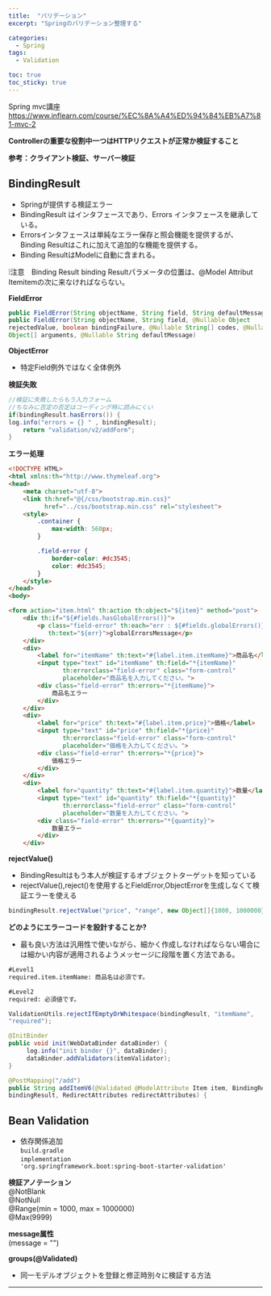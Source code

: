 ```yaml
---
title:  "バリデーション"
excerpt: "Springのバリデーション整理する"

categories:
  - Spring
tags:
  - Validation

toc: true
toc_sticky: true
---
```


Spring mvc講座
<https://www.inflearn.com/course/%EC%8A%A4%ED%94%84%EB%A7%81-mvc-2>

**Controllerの重要な役割中一つはHTTPリクエストが正常か検証すること**

**参考：クライアント検証、サーバー検証**

## BindingResult
- Springが提供する検証エラー
- BindingResult はインタフェースであり、Errors インタフェースを継承している。
- Errorsインタフェースは単純なエラー保存と照会機能を提供するが、Binding Resultはこれに加えて追加的な機能を提供する。
- Binding ResultはModelに自動に含まれる。　　

❕注意　Binding Result binding Resultパラメータの位置は、@Model Attribut Itemitemの次に来なければならない。

**FieldError**
```java
public FieldError(String objectName, String field, String defaultMessage);
public FieldError(String objectName, String field, @Nullable Object 
rejectedValue, boolean bindingFailure, @Nullable String[] codes, @Nullable
Object[] arguments, @Nullable String defaultMessage)
```

**ObjectError**
- 特定Field例外ではなく全体例外

**検証失敗**
```java
//検証に失敗したらもう入力フォーム 
//ちなみに否定の否定はコーディング時に読みにくい
if(bindingResult.hasErrors()) {
log.info("errors = {} " , bindingResult);
    return "validation/v2/addForm";
}
```

**エラー処理**
```html
<!DOCTYPE HTML>
<html xmlns:th="http://www.thymeleaf.org">
<head>
    <meta charset="utf-8">
    <link th:href="@{/css/bootstrap.min.css}"
          href="../css/bootstrap.min.css" rel="stylesheet">
    <style>
        .container {
            max-width: 560px;
        }

        .field-error {
            border-color: #dc3545;
            color: #dc3545;
        }
    </style>
</head>
<body>

<form action="item.html" th:action th:object="${item}" method="post">
    <div th:if="${#fields.hasGlobalErrors()}">
        <p class="field-error" th:each="err : ${#fields.globalErrors()}"
           th:text="${err}">globalErrorsMessage</p>
    </div>
    <div>
        <label for="itemName" th:text="#{label.item.itemName}">商品名</label>
        <input type="text" id="itemName" th:field="*{itemName}"
               th:errorclass="field-error" class="form-control"
               placeholder="商品名を入力してください。">
        <div class="field-error" th:errors="*{itemName}">
            商品名エラー
        </div>
    </div>
    <div>
        <label for="price" th:text="#{label.item.price}">価格</label>
        <input type="text" id="price" th:field="*{price}"
               th:errorclass="field-error" class="form-control"
               placeholder="価格を入力してください。">
        <div class="field-error" th:errors="*{price}">
            価格エラー
        </div>
    </div>
    <div>
        <label for="quantity" th:text="#{label.item.quantity}">数量</label>
        <input type="text" id="quantity" th:field="*{quantity}"
               th:errorclass="field-error" class="form-control"
               placeholder="数量を入力してください。">
        <div class="field-error" th:errors="*{quantity}">
            数量エラー
        </div>
    </div>
```

**rejectValue()**
- BindingResultはもう本人が検証するオブジェクトターゲットを知っている
- rejectValue(),reject()を使用するとFieldError,ObjectErrorを生成しなくて検証エラーを使える
```java
bindingResult.rejectValue("price", "range", new Object[]{1000, 1000000}, null)
```

**どのようにエラーコードを設計することか?**
- 最も良い方法は汎用性で使いながら、細かく作成しなければならない場合には細かい内容が適用されるようメッセージに段階を置く方法である。

```html
#Level1
required.item.itemName: 商品名は必須です。

#Level2
required: 必須値です。
```

```java
ValidationUtils.rejectIfEmptyOrWhitespace(bindingResult, "itemName",
"required");
```

```java
@InitBinder
public void init(WebDataBinder dataBinder) {
	 log.info("init binder {}", dataBinder);
	 dataBinder.addValidators(itemValidator);
}

@PostMapping("/add")
public String addItemV6(@Validated @ModelAttribute Item item, BindingResult 
bindingResult, RedirectAttributes redirectAttributes) {
```

## Bean Validation
- 依存関係追加<br> 
<code>build.gradle</code>  <br> 
<code>implementation 'org.springframework.boot:spring-boot-starter-validation'</code>

**検証アノテーション**  <br> 
@NotBlank  <br> 
@NotNull  <br> 
@Range(min = 1000, max = 1000000)  <br> 
@Max(9999)  

**message属性**  
(message = "")

**groups(@Validated)**  
- 同一モデルオブジェクトを登録と修正時別々に検証する方法

---